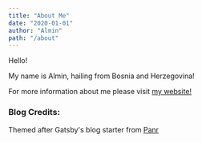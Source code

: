 ```yaml
---
title: "About Me"
date: "2020-01-01"
author: "Almin"
path: "/about"
---
```


Hello! 

My name is Almin, hailing from Bosnia and Herzegovina! 

For more information about me please visit [my website!](https://almin.dev)


### Blog Credits:

Themed after Gatsby's blog starter from [Panr](https://github.com/panr/gatsby-starter-hello-friend)